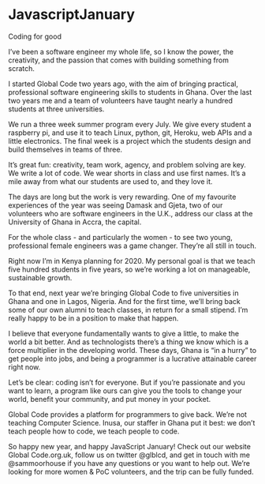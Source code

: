 # JavascriptJanuary

Coding for good

I’ve been a software engineer my whole life, so I know the power, the creativity, and the passion that comes with building something from scratch. 

I started Global Code two years ago, with the aim of bringing practical, professional software engineering skills to students in Ghana. Over the last two years me and a team of volunteers have taught nearly a hundred students at three universities.

We run a three week summer program every July. We give every student a raspberry pi, and use it to teach Linux, python, git, Heroku, web APIs and a little electronics. The final week is a project which the students design and build themselves in teams of three.

It’s great fun: creativity, team work, agency, and problem solving are key. We write a lot of code. We wear shorts in class and use first names. It’s a mile away from what our students are used to, and they love it.

The days are long but the work is very rewarding. One of my favourite experiences of the year was seeing Damask and Gjeta, two of our volunteers who are software engineers in the U.K., address our class at the University of Ghana in Accra, the capital.

For the whole class - and particularly the women - to see two young, professional female engineers was a game changer. They’re all still in touch.

Right now I’m in Kenya planning for 2020. My personal goal is that we teach five hundred students in five years, so we’re working a lot on manageable, sustainable growth.

To that end, next year we’re bringing Global Code to five universities in Ghana and one in Lagos, Nigeria. And for the first time, we’ll bring back some of our own alumni to teach classes, in return for a small stipend. I’m really happy to be in a position to make that happen.

I believe that everyone fundamentally wants to give a little, to make the world a bit better. And as technologists there’s a thing we know which is a force multiplier in the developing world. These days, Ghana is “in a hurry” to get people into jobs, and being a programmer is a lucrative attainable career right now.

Let’s be clear: coding isn’t for everyone. But if you’re passionate and you want to learn, a program like ours can give you the tools to change your world, benefit your community, and put money in your pocket.

Global Code provides a platform for programmers to give back. We’re not teaching Computer Science. Inusa, our staffer in Ghana put it best: we don’t teach people how to code, we teach people to code.

So happy new year, and happy JavaScript January! Check out our website Global Code.org.uk, follow us on twitter @glblcd, and get in touch with me @sammoorhouse if you have any questions or you want to help out. We’re looking for more women & PoC volunteers, and the trip can be fully funded.
